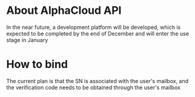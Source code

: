 # About AlphaCloud API

In the near future, a development platform will be developed, which is expected to be completed by the end of December and will enter the use stage in January

# How to bind
The current plan is that the SN is associated with the user's mailbox, and the verification code needs to be obtained through the user's mailbox

